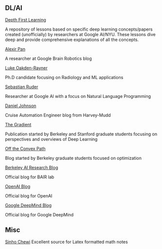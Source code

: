 ## DL/AI

[Depth First Learning](https://www.depthfirstlearning.com/)

A repository of lessons based on specific deep learning concepts/papers created (unofficially) by researchers at Google AI/NYU. These lessons dive deep and provide comprehensive explanations of all the concepts.

[Alexir Pan](https://www.alexirpan.com/)

A researcher at Google Brain Robotics blog

[Luke Oakden-Rayner](https://lukeoakdenrayner.wordpress.com/)

Ph.D candidate focusing on Radiology and ML applications

[Sebastian Ruder](http://ruder.io/)

Researcher at Google AI with a focus on Natural Language Programming

[Daniel Johnson](http://www.hexahedria.com/)

Cruise Automation Engineer blog from Harvey-Mudd

[The Gradient](https://thegradient.pub/)

Publication started by Berkeley and Stanford graduate students focusing on perspectives and overviews of Deep Learning

[Off the Convex Path](https://www.offconvex.org/about/)

Blog started by Berkeley graduate students focused on optimization

[Berkeley AI Research Blog](https://bair.berkeley.edu/blog/)

Official blog for BAIR lab

[OpenAI Blog](https://openai.com/blog/)

Official blog for OpenAI

[Google DeepMind Blog](https://deepmind.com/blog/)

Official blog for Google DeepMind

## Misc

[Sinho Chewi](https://chewisinho.github.io/) Excellent source for Latex formatted math notes

